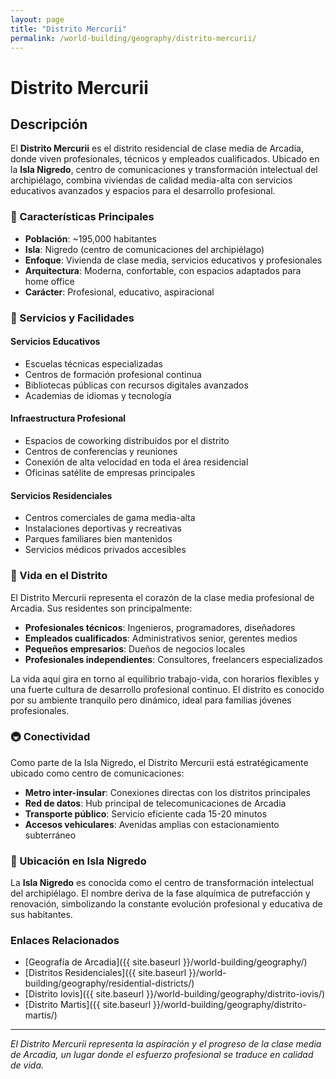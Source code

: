 ```yaml
---
layout: page
title: "Distrito Mercurii"
permalink: /world-building/geography/distrito-mercurii/
---
```


# Distrito Mercurii

## Descripción

El **Distrito Mercurii** es el distrito residencial de clase media de Arcadia, donde viven profesionales, técnicos y empleados cualificados. Ubicado en la **Isla Nigredo**, centro de comunicaciones y transformación intelectual del archipiélago, combina viviendas de calidad media-alta con servicios educativos avanzados y espacios para el desarrollo profesional.

### 🏢 Características Principales

- **Población**: ~195,000 habitantes
- **Isla**: Nigredo (centro de comunicaciones del archipiélago)
- **Enfoque**: Vivienda de clase media, servicios educativos y profesionales
- **Arquitectura**: Moderna, confortable, con espacios adaptados para home office
- **Carácter**: Profesional, educativo, aspiracional

### 💼 Servicios y Facilidades

#### **Servicios Educativos**
- Escuelas técnicas especializadas
- Centros de formación profesional continua
- Bibliotecas públicas con recursos digitales avanzados
- Academias de idiomas y tecnología

#### **Infraestructura Profesional**
- Espacios de coworking distribuidos por el distrito
- Centros de conferencias y reuniones
- Conexión de alta velocidad en toda el área residencial
- Oficinas satélite de empresas principales

#### **Servicios Residenciales**
- Centros comerciales de gama media-alta
- Instalaciones deportivas y recreativas
- Parques familiares bien mantenidos
- Servicios médicos privados accesibles

### 🌆 Vida en el Distrito

El Distrito Mercurii representa el corazón de la clase media profesional de Arcadia. Sus residentes son principalmente:

- **Profesionales técnicos**: Ingenieros, programadores, diseñadores
- **Empleados cualificados**: Administrativos senior, gerentes medios
- **Pequeños empresarios**: Dueños de negocios locales
- **Profesionales independientes**: Consultores, freelancers especializados

La vida aquí gira en torno al equilibrio trabajo-vida, con horarios flexibles y una fuerte cultura de desarrollo profesional continuo. El distrito es conocido por su ambiente tranquilo pero dinámico, ideal para familias jóvenes profesionales.

### 🚇 Conectividad

Como parte de la Isla Nigredo, el Distrito Mercurii está estratégicamente ubicado como centro de comunicaciones:

- **Metro inter-insular**: Conexiones directas con los distritos principales
- **Red de datos**: Hub principal de telecomunicaciones de Arcadia
- **Transporte público**: Servicio eficiente cada 15-20 minutos
- **Accesos vehiculares**: Avenidas amplias con estacionamiento subterráneo

### 📍 Ubicación en Isla Nigredo

La **Isla Nigredo** es conocida como el centro de transformación intelectual del archipiélago. El nombre deriva de la fase alquímica de putrefacción y renovación, simbolizando la constante evolución profesional y educativa de sus habitantes.

### Enlaces Relacionados

- [Geografía de Arcadia]({{ site.baseurl }}/world-building/geography/)
- [Distritos Residenciales]({{ site.baseurl }}/world-building/geography/residential-districts/)
- [Distrito Iovis]({{ site.baseurl }}/world-building/geography/distrito-iovis/)
- [Distrito Martis]({{ site.baseurl }}/world-building/geography/distrito-martis/)

---

*El Distrito Mercurii representa la aspiración y el progreso de la clase media de Arcadia, un lugar donde el esfuerzo profesional se traduce en calidad de vida.*